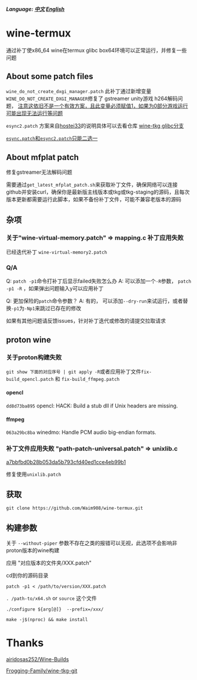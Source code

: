 ##### Language: [中文](README.md) [English](README-EN.md)

# wine-termux

通过补丁使x86_64 wine在termux glibc box64环境可以正常运行，并修复一些问题

## About some patch files

```wine_do_not_create_dxgi_manager.patch``` 此补丁通过新增变量```WINE_DO_NOT_CREATE_DXGI_MANAGER```修复了  gstreamer unity游戏 h264解码问题， <u>注意这依旧不是一个有效方案，且此变量必须赋值1，如果为0部分游戏运行可能出现无法运行等问题</u>

```esync2.patch``` 方案来自<u>hostei33</u>的说明具体可以去看仓库 [wine-tkg glibc分支](https://github.com/hostei33/wine-tkg)

<u>```esync.patch```和```esync2.patch```只能二选一</u>

## About mfplat patch

修复gstreamer无法解码问题

需要通过```get_latest_mfplat_patch.sh```来获取补丁文件，确保网络可以连接github并安装curl，确保你是最新版主线版本或tkg或tkg-staging的源码，且每次版本更新都需要运行此脚本，如果不备份补丁文件，可能不兼容老版本的源码


## 杂项

### 关于"wine-virtual-memory.patch" => mapping.c 补丁应用失败

已经迭代补丁 ```wine-virtual-memory2.patch```

### Q/A

Q: ```patch -p1```命令打补丁后显示failed失败怎么办
A: 可以添加一个```-R```参数， ```patch -p1 -R``` ，如果弹出问题输入y可以应用补丁

Q: 更加保险的```patch```命令参数？
A: 有的， 可以添加```--dry-run```来试运行，或者替换```-p1```为```-Np1```来跳过已存在的修改

如果有其他问题请反馈issues，针对补丁迭代或修改的请提交拉取请求

## proton wine

### 关于proton构建失败

``` git show 下面的对应序号 | git apply -R ```或者应用补丁文件```fix-build_opencl.patch``` 和 ```fix-build_ffmpeg.patch```

#### opencl
```dd8d73ba895``` opencl: HACK: Build a stub dll if Unix headers are missing.
#### ffmpeg 
```063a29bc8ba``` winedmo: Handle PCM audio big-endian formats.

### 补丁文件应用失败 "path-patch-universal.patch" => unixlib.c

[a7bbfbd0b28b053da5b793cfd40ed1cce4eb99b1](https://github.com/ValveSoftware/wine/commit/a7bbfbd0b28b053da5b793cfd40ed1cce4eb99b1)

修复使用```unixlib.patch```

## 获取

```git clone https://github.com/Waim908/wine-termux.git```

## 构建参数

关于 `--without-piper` 参数不存在之类的报错可以无视，此选项不会影响非proton版本的wine构建

应用 "对应版本的文件夹/XXX.patch"

cd到你的源码目录

```patch -p1 < /path/to/version/XXX.patch```

```. /path-to/x64.sh``` or ```source``` 这个文件

```./configure ${arg[@]}  --prefix=/xxx/```

```make -j$(nproc) && make install```

# Thanks
[airidosas252/Wine-Builds](https://github.com/airidosas252/Wine-Builds)

[Frogging-Family/wine-tkg-git](https://github.com/Frogging-Family/wine-tkg-git)